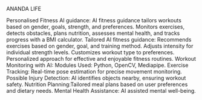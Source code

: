 ANANDA LIFE

Personalised Fitness AI guidance: 
AI fitness guidance tailors workouts based on gender, goals, strength, and preferences. Monitors exercises, detects obstacles, plans nutrition, assesses mental health, and tracks progress with a BMI calculator.
Tailored AI fitness guidance: Recommends exercises based on gender, goal, and training method. Adjusts intensity for individual strength levels. Customizes workout type to preferences. Personalized approach for effective and enjoyable fitness routines.
Workout Monitoring with AI: Modules Used: Python, OpenCV, Mediapipe.
Exercise Tracking: Real-time pose estimation for precise movement monitoring.
Possible Injury Detection: AI identifies objects nearby, ensuring workout safety.
Nutrition Planning:Tailored meal plans based on user preferences and dietary needs.
Mental Health Assistance: AI assisted mental well-being.
